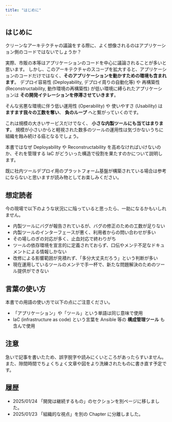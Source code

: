```yaml
---
title: "はじめに"
---
```


## はじめに

クリーンなアーキテクチャの議論をする際に、よく想像されるのはアプリケーション側のコードではないでしょうか？

実際、市販の本等はアプリケーションのコードを中心に議論されることが多いと思います。
しかし、このアーキテクチャのスコープを拡大すると、アプリケーションのコードだけではなく、**そのアプリケーションを動かすための環境も含まれます**。
デプロイ容易性 (Deployability, デプロイ周りの自動化等) や 再構築性 (Reconstructability, 動作環境の再構築性) が低い環境に縛られたアプリケーションは **その開発イテレーションを停滞させていきます**。

そんな劣悪な環境に伴う低い運用性 (Operability) や 使いやすさ (Usability) は **ますます我々の工数を奪い**、 **負のループ** へと繋がっていくのです。

これは規模の大きいサービスだけでなく、 **小さな内製ツールにも当てはまります**。 規模が小さいからと軽視された数多のツールの運用性は気づかないうちに組織を蝕み続ける癌となるでしょう。

本書ではなぜ Deployability や Reconstructability を高めなければいけないのか、それを管理する IaC がどういった構造で役割を果たすのかについて説明します。

既に社内ツールデプロイ用のプラットフォーム基盤が構築されている場合は参考にならないと思いますが読み物としてお楽しみください。

## 想定読者

今の現場で以下のような状況にに陥っていると思ったら、一助になるかもいしれません。

- 内製ツールにバグが報告されているが、バグの修正のための工数が足りない
- 内製ツールのインターフェースが悪く、利用者からの問い合わせが多い
- その場しのぎの対応が多く、止血対応で終わりがち
- ツールの依存環境を宣言的に定義されておらず、口伝やメンテ不足なドキュメントによる情報しかない
- 改修による影響範囲が見積れず、「多分大丈夫だろう」という判断が多い
- 現在運用しているツールのメンテで手一杯で、新たな問題解決のためのツール提供ができない

## 言葉の使い方

本書での用語の使い方で以下の点にご注意ください。

- 「アプリケーション」や「ツール」という単語は同じ意味で使用
- IaC (infrastructure as code) という言葉を Ansible 等の **構成管理ツール** も含んで使用

## 注意

急いで記事を書いたため、誤字脱字や読みにくいところがあったらすいません。
また、隙間時間でちょくちょく文章や図をより洗練されたものに書き直す予定です。

## 履歴

- 2025/01/24 「開発は継続するもの」のセクションを別ページに移しました。
- 2025/01/23 「組織的な視点」を別の Chapter に分離しました。
